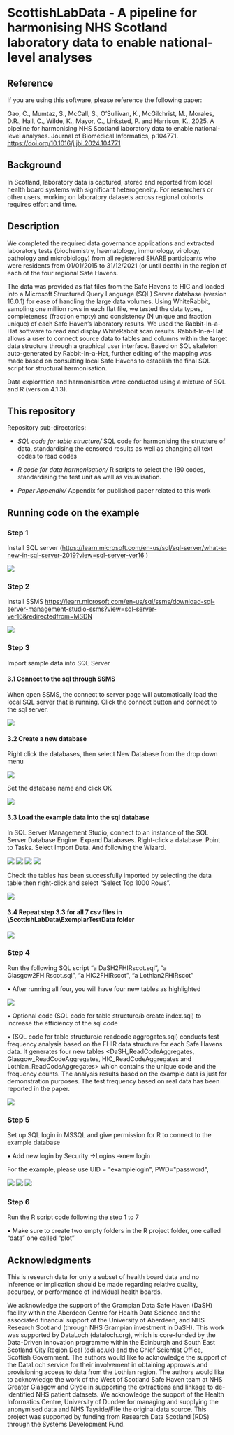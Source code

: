 

# ScottishLabData - A pipeline for harmonising NHS Scotland laboratory data to enable national-level analyses
## Reference
If you are using this software, please reference the following paper:

Gao, C., Mumtaz, S., McCall, S., O’Sullivan, K., McGilchrist, M., Morales, D.R., Hall, C., Wilde, K., Mayor, C., Linksted, P. and Harrison, K., 2025. A pipeline for harmonising NHS Scotland laboratory data to enable national-level analyses. Journal of Biomedical Informatics, p.104771.
https://doi.org/10.1016/j.jbi.2024.104771 

## Background
In Scotland, laboratory data is captured, stored and reported from local health board systems with significant heterogeneity. For researchers or other users, working on laboratory datasets across regional cohorts requires effort and time.

## Description
We completed the required data governance applications and extracted laboratory tests (biochemistry, haematology, immunology, virology, pathology and microbiology) from all registered SHARE participants who were residents from 01/01/2015 to 31/12/2021 (or until death) in the region of each of the four regional Safe Havens.

The data was provided as flat files from the Safe Havens to HIC and loaded into a Microsoft Structured Query Language (SQL) Server database (version 16.0.1) for ease of handling the large data volumes. Using WhiteRabbit, sampling one million rows in each flat file, we tested the data types, completeness (fraction empty) and consistency (N unique and fraction unique) of each Safe Haven’s laboratory results. We used the Rabbit-In-a-Hat software to read and display WhiteRabbit scan results. Rabbit-In-a-Hat allows a user to connect source data to tables and columns within the target data structure through a graphical user interface. Based on SQL skeleton auto-generated by Rabbit-In-a-Hat, further editing of the mapping was made based on consulting local Safe Havens to establish the final SQL script for structural harmonisation.

Data exploration and harmonisation were conducted using a mixture of SQL and R (version 4.1.3). 

## This repository 
Repository sub-directories:

- *SQL code for table structure/* SQL code for harmonising the structure of data, standardising the censored results as well as changing all text codes to read codes  

- *R code for data harmonisation/* R scripts to select the 180 codes, standardising the test unit as well as visualisation.

- *Paper Appendix/* Appendix for published paper related to this work

## Running code on the example
### Step 1 
Install SQL server (https://learn.microsoft.com/en-us/sql/sql-server/what-s-new-in-sql-server-2019?view=sql-server-ver16 ) 

![](https://github.com/HicResearch/ScottishLabData/blob/main/readmefigures/1.png)
### Step 2 
Install SSMS https://learn.microsoft.com/en-us/sql/ssms/download-sql-server-management-studio-ssms?view=sql-server-ver16&redirectedfrom=MSDN

![](https://github.com/HicResearch/ScottishLabData/blob/main/readmefigures/2.png)
### Step 3
Import sample data into SQL Server
#### 3.1 Connect to the sql through SSMS
When open SSMS, the connect to server page will automatically load the local SQL server that is running. Click the connect button and connect to the sql server.

![](https://github.com/HicResearch/ScottishLabData/blob/main/readmefigures/3.png)
#### 3.2 Create a new database
Right click the databases, then select New Database from the drop down menu

![](https://github.com/HicResearch/ScottishLabData/blob/main/readmefigures/4.png)

Set the database name and click OK

![](https://github.com/HicResearch/ScottishLabData/blob/main/readmefigures/5.png)
#### 3.3 Load the example data into the sql database
In SQL Server Management Studio, connect to an instance of the SQL Server Database Engine. Expand Databases. Right-click a database. Point to Tasks. Select Import Data. And following the Wizard.

![](https://github.com/HicResearch/ScottishLabData/blob/main/readmefigures/6.png)
![](https://github.com/HicResearch/ScottishLabData/blob/main/readmefigures/7.png)
![](https://github.com/HicResearch/ScottishLabData/blob/main/readmefigures/8.png)
![](https://github.com/HicResearch/ScottishLabData/blob/main/readmefigures/9.png)

Check the tables has been successfully imported by selecting the data table then right-click and select “Select Top 1000 Rows”.

![](https://github.com/HicResearch/ScottishLabData/blob/main/readmefigures/10.png)
#### 3.4 Repeat step 3.3 for all 7 csv files in \ScottishLabData\ExemplarTestData folder

![](https://github.com/HicResearch/ScottishLabData/blob/main/readmefigures/11.png)
### Step 4 
Run the following SQL script “a DaSH2FHIRscot.sql”, “a Glasgow2FHIRscot.sql”, “a HIC2FHIRscot”, “a Lothian2FHIRscot” 

•	After running all four, you will have four new tables as highlighted 

![](https://github.com/HicResearch/ScottishLabData/blob/main/readmefigures/12.png)

•	Optional code (SQL code for table structure/b create index.sql) to increase the efficiency of the sql code

•	(SQL code for table structure/c readcode aggregates.sql) conducts test frequency analysis based on the FHIR data structure for each Safe Havens data. It generates four new tables <DaSH_ReadCodeAggregates, Glasgow_ReadCodeAggregates, HIC_ReadCodeAggregates and Lothian_ReadCodeAggregates> which contains the unique code and the frequency counts. The analysis results based on the example data is just for demonstration purposes. The test frequency based on real data has been reported in the paper.

![](https://github.com/HicResearch/ScottishLabData/blob/main/readmefigures/13.png)
### Step 5 
Set up SQL login in MSSQL and give permission for R to connect to the example database

•	Add new login by Security ->Logins ->new login

For the example, please use UID = "examplelogin", PWD="password",

![](https://github.com/HicResearch/ScottishLabData/blob/main/readmefigures/14.png)
![](https://github.com/HicResearch/ScottishLabData/blob/main/readmefigures/15.png)
![](https://github.com/HicResearch/ScottishLabData/blob/main/readmefigures/16.png)
### Step 6 
Run the R script code following the step 1 to 7

•	Make sure to create two empty folders in the R project folder, one called “data” one called “plot”

 
## Acknowledgments

This is research data for only a subset of health board data and no inference or implication should be made regarding relative quality, accuracy, or performance of individual health boards.

We acknowledge the support of the Grampian Data Safe Haven (DaSH) facility within the Aberdeen Centre for Health Data Science and the associated financial support of the University of Aberdeen, and NHS Research Scotland (through NHS Grampian investment in DaSH). This work was supported by DataLoch (dataloch.org), which is core-funded by the Data-Driven Innovation programme within the Edinburgh and South East Scotland City Region Deal (ddi.ac.uk) and the Chief Scientist Office, Scottish Government. The authors would like to acknowledge the support of the DataLoch service for their involvement in obtaining approvals and provisioning access to data from the Lothian region. The authors would like to acknowledge the work of the West of Scotland Safe Haven team at NHS Greater Glasgow and Clyde in supporting the extractions and linkage to de-identified NHS patient datasets. We acknowledge the support of the Health Informatics Centre, University of Dundee for managing and supplying the anonymised data and NHS Tayside/Fife the original data source. This project was supported by funding from Research Data Scotland (RDS) through the Systems Development Fund.



